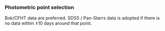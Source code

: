 ### Photometric point selection

Bok/CFHT data are preferred. SDSS / Pan-Starrs data is adopted if there is no data within  $\pm 10$ days around that point.
